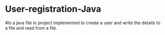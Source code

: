 # User-registration-Java
#Is a java file io project implemented to create a user and write the details to a file and read from a file.
